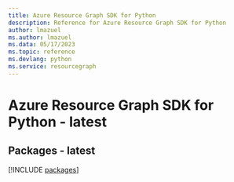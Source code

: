 ```yaml
---
title: Azure Resource Graph SDK for Python
description: Reference for Azure Resource Graph SDK for Python
author: lmazuel
ms.author: lmazuel
ms.data: 05/17/2023
ms.topic: reference
ms.devlang: python
ms.service: resourcegraph
---
```

# Azure Resource Graph SDK for Python - latest
## Packages - latest
[!INCLUDE [packages](resource-graph-index.md)]